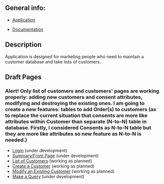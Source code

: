 ﻿
## General info:



* [Application](http://rile.users.cs.helsinki.fi/tsoha/)

* [Documentation](https://github.com/rikumleppanen/Customer-Database/tree/master/doc/Documentation.pdf)



## Description



Application is designed for marketing people who need to maintain a customer database and take lists of customers.


## Draft Pages

### Alert! Only list of customers and customers' pages are working properly: adding new customers and consent attributes, modifying and destroying the existing ones. I am going to create a new features: tables to add Order(s) to customers (as to replace the current situation that consents are more like attributes within Customer than separate (N-to-N) table in database. Firstly, I considered Consents as N-to-N table but they are more like attributes so new feature as N-to-N is needed.)

* [Login](http://rile.users.cs.helsinki.fi/tsoha) (under development)
* [Summary/Front Page](http://rile.users.cs.helsinki.fi/tsoha/drafts/qsum) (under development)
* [List of Customers](http://rile.users.cs.helsinki.fi/tsoha/drafts/customer) (working as planned)
* [Create a Customer](http://rile.users.cs.helsinki.fi/tsoha/drafts/customer/new) (working as planned)
* [Modify an Existing Customer](http://rile.users.cs.helsinki.fi/tsoha/drafts/customer/4) (working as planned)
* [Make a Query](http://rile.users.cs.helsinki.fi/tsoha/drafts/query) (under development)
